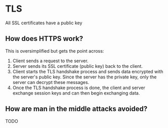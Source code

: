 # TLS
All SSL certificates have a public key

## How does HTTPS work?
This is oversimplified but gets the point across:
1. Client sends a request to the server.
2. Server sends its SSL certificate (public key) back to the client.
3. Client starts the TLS handshake process and sends data encrypted with the server's public key. Since the server has the private key, only the server can decrypt these messages.
4. Once the TLS handshake process is done, the client and server exchange session keys and can then begin exchanging data.

## How are man in the middle attacks avoided?
TODO
